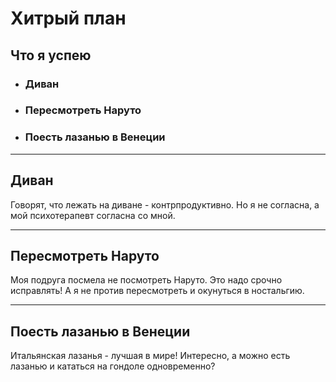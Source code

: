 # Хитрый план
## Что я успею
* ### Диван
* ### Пересмотреть Наруто
* ### Поесть лазанью в Венеции
---
## Диван
Говорят, что лежать на диване - контрпродуктивно. Но я не согласна, а мой психотерапевт согласна со мной.

---
## Пересмотреть Наруто
Моя подруга посмела не посмотреть Наруто. Это надо срочно исправлять! А я не против пересмотреть и окунуться в ностальгию.

---
## Поесть лазанью в Венеции
Итальянская лазанья - лучшая в мире! Интересно, а можно есть лазанью и кататься на гондоле одновременно?